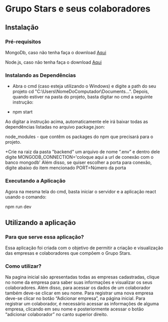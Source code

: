 # Grupo Stars e seus colaboradores 
## Instalação
### Pré-requisitos
MongoDb, caso não tenha faça o download [Aqui](https://www.mongodb.com/try#community)
 
Node.js, caso não tenha faça o download [Aqui](https://nodejs.org/en/)

### Instalando as Dependências
+ Abra o cmd (caso esteja utilizando o Windows) e digite a path do seu projeto cd "C:\Users\NomeDoComputador\Documents\...".
Depois, quando estiver na pasta do projeto, basta digitar no cmd a seguinte instrução:

+ npm start

Ao digitar a instrução acima, automaticamente ele irá baixar todas as dependências listadas no arquivo package.json:

node_modules - que contêm os packages do npm que precisará para o projeto.

+Crie na raiz da pasta "backend" um arquivo de nome “.env” e dentro dele digite
MONGODB_CONNECTION='coloque aqui a url de conexão com o banco mongodb'
Além disso, se quiser escolher a porta para conexão, digite abaixo do item mencionado 
PORT=Número da porta

### Executando a Aplicação
Agora na mesma tela do cmd, basta iniciar o servidor e a aplicação react usando o comando:

npm run dev

## Utilizando a aplicação
### Para que serve essa aplicação?

Essa aplicação foi criada com o objetivo de permitir a criação e visualização das empresas e colaboradores que compõem o Grupo Stars.

### Como utilizar?

Na pagina inicial são apresentadas todas as empresas cadastradas, clique no nome da empresa para saber suas informações e visualizar os seus colaboradores. Além disso, para acessar os dados de um colaborador também deve-se clicar em seu nome. Para registrar uma nova empresa deve-se clicar no botão “Adicionar empresa”, na página inicial. Para registrar  um colaborador, é necessário acessar as informações de alguma empresa, clicando em seu nome e posteriormente acessar o botão “adicionar colaborador” no canto superior direito.
